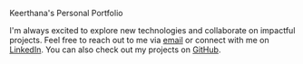 Keerthana's Personal Portfolio

I'm always excited to explore new technologies and collaborate on impactful projects. Feel free to reach out to me via [email](kkeerthana1997@gmail.com) or connect with me on [LinkedIn](https://www.linkedin.com/in/keerthanak-23/). You can also check out my projects on [GitHub](https://github.com/kkeerthana23).
